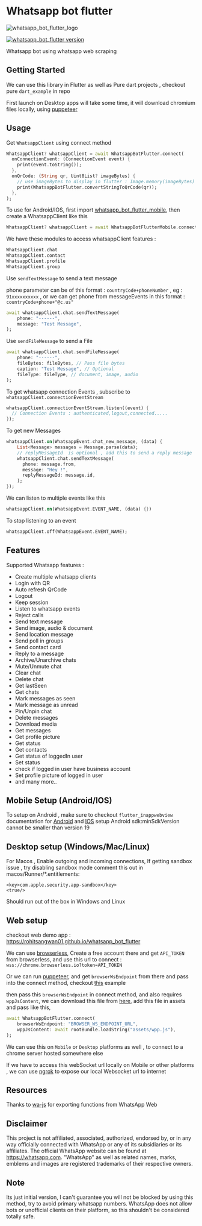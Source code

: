 # Whatsapp bot flutter

![whatsapp_bot_flutter_logo](https://user-images.githubusercontent.com/59526499/197252923-6c5a1122-91d7-43ea-9283-1cf9d65820fd.png)

[![whatsapp_bot_flutter version](https://img.shields.io/pub/v/whatsapp_bot_flutter?label=whatsapp_bot_flutter)](https://pub.dev/packages/whatsapp_bot_flutter)

Whatsapp bot using whatsapp web scraping

## Getting Started

We can use this library in Flutter as well as Pure dart projects , checkout pure `dart_example` in repo

First launch on Desktop apps will take some time, it will download chromium files locally, using [puppeteer](https://pub.dev/packages/puppeteer)

## Usage

Get `WhatsappClient` using connect method

```dart
WhatsappClient? whatsappClient = await WhatsappBotFlutter.connect(
  onConnectionEvent: (ConnectionEvent event) {
    print(event.toString());
  },
  onQrCode: (String qr, Uint8List? imageBytes) {
    // use imageBytes to display in flutter : Image.memory(imageBytes)
    print(WhatsappBotFlutter.convertStringToQrCode(qr));
  },
);
```

To use for Android/IOS, first import [whatsapp_bot_flutter_mobile](https://pub.dev/packages/whatsapp_bot_flutter_mobile), then create a WhatsappClient like this

```dart
WhatsappClient? whatsappClient = await WhatsappBotFlutterMobile.connect();
```

We have these modules to access whatsappClient features :

```dart
WhatsappClient.chat
WhatsappClient.contact
WhatsappClient.profile
WhatsappClient.group
```

Use `sendTextMessage` to send a text message

phone parameter can be of this format : `countryCode+phoneNumber` , eg : `91xxxxxxxxxx` , or we can get phone from messageEvents in this format : `countryCode+phone+"@c.us"`

```dart
await whatsappClient.chat.sendTextMessage(
    phone: "------",
    message: "Test Message",
);
```

Use `sendFileMessage` to send a File

```dart
await whatsappClient.chat.sendFileMessage(
    phone: "------",
    fileBytes: fileBytes, // Pass file bytes
    caption: "Test Message", // Optional
    fileType: fileType, // document, image, audio
);
```

To get whatsapp connection Events , subscribe to `whatsappClient.connectionEventStream`

```dart
whatsappClient.connectionEventStream.listen((event) {
  // Connection Events : authenticated,logout,connected.....
});
```

To get new Messages

```dart
whatsappClient.on(WhatsappEvent.chat_new_message, (data) {
    List<Message> messages = Message.parse(data);
    // replyMessageId  is optional , add this to send a reply message
    whatsappClient.chat.sendTextMessage(
      phone: message.from,
      message: "Hey !",
      replyMessageId: message.id,
    );
});
```

We can listen to multiple events like this

```dart
whatsappClient.on(WhatsappEvent.EVENT_NAME, (data) {})
```

To stop listening to an event

```dart
whatsappClient.off(WhatsappEvent.EVENT_NAME);
```


## Features

Supported Whatsapp features :

- Create multiple whatsapp clients
- Login with QR
- Auto refresh QrCode
- Logout
- Keep session
- Listen to whatsapp events
- Reject calls
- Send text message
- Send image, audio & document
- Send location message
- Send poll in groups
- Send contact card
- Reply to a message
- Archive/Unarchive chats
- Mute/Unmute chat
- Clear chat
- Delete chat
- Get lastSeen
- Get chats
- Mark messages as seen
- Mark message as unread
- Pin/Unpin chat
- Delete messages
- Download media
- Get messages
- Get profile picture
- Get status
- Get contacts
- Get status of loggedIn user
- Set status
- check if logged in user have business account
- Set profile picture of logged in user
- and many more..

## Mobile Setup (Android/IOS)

To setup on Android , make sure to checkout `flutter_inappwebview` documentation for [Android](https://inappwebview.dev/docs/intro#setup-android) and [IOS](https://inappwebview.dev/docs/intro#setup-ios) setup
Android sdk:minSdkVersion cannot be smaller than version 19

## Desktop setup (Windows/Mac/Linux)

For Macos , Enable outgoing and incoming connections, If getting sandbox issue , try disabling sandbox mode comment this out in macos/Runner/\*.entitlements:

```
<key>com.apple.security.app-sandbox</key>
<true/>
```

Should run out of the box in Windows and Linux

## Web setup

checkout web demo app : https://rohitsangwan01.github.io/whatsapp_bot_flutter

We can use [browserless](https://cloud.browserless.io/account/), Create a free account there and get `API_TOKEN` from browserless, and use this url to connect : `wss://chrome.browserless.io?token=API_TOKEN`

Or we can run [puppeteer](https://pub.dev/packages/puppeteer), and get `browserWsEndpoint` from there and pass into the connect method, checkout [this](https://github.com/rohitsangwan01/whatsapp_bot_flutter/blob/main/example/puppeteer_server/main.dart) example

then pass this `browserWsEndpoint` in connect method, and also requires `wppJsContent`, we can download this file from [here](https://github.com/wppconnect-team/wa-js/releases/latest/download/wppconnect-wa.js), add this file in assets and pass like this,

```dart
await WhatsappBotFlutter.connect(
    browserWsEndpoint: "BROWSER_WS_ENDPOINT_URL",
    wppJsContent: await rootBundle.loadString("assets/wpp.js"),
);
```

We can use this on `Mobile` or `Desktop` platforms as well , to connect to a chrome server hosted somewhere else

If we have to access this webSocket url locally on Mobile or other platforms , we can use [ngrok](https://ngrok.com/) to expose our local Websocket url to internet

## Resources

Thanks to [wa-js](https://github.com/wppconnect-team/wa-js) for exporting functions from WhatsApp Web

## Disclaimer

This project is not affiliated, associated, authorized, endorsed by, or in any way officially connected with WhatsApp or any of its subsidiaries or its affiliates. The official WhatsApp website can be found at https://whatsapp.com. "WhatsApp" as well as related names, marks, emblems and images are registered trademarks of their respective owners.

## Note

Its just initial version, I can't guarantee you will not be blocked by using this method, try to avoid primary whatsapp numbers. WhatsApp does not allow bots or unofficial clients on their platform, so this shouldn't be considered totally safe.
